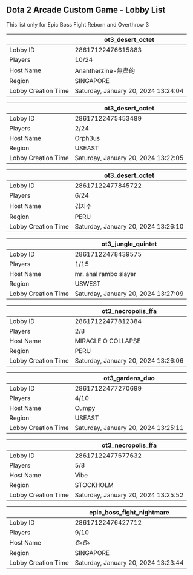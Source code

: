 ## Dota 2 Arcade Custom Game - Lobby List

This list only for Epic Boss Fight Reborn and Overthrow 3

|  | ot3_desert_octet |
| ------ | ------ |
| Lobby ID | 28617122476615883 |
| Players | 10/24 |
| Host Name | Anantherzine-無盡的 |
| Region | SINGAPORE |
| Lobby Creation Time | Saturday, January 20, 2024 13:24:04 |


|  | ot3_desert_octet |
| ------ | ------ |
| Lobby ID | 28617122475453489 |
| Players | 2/24 |
| Host Name | Orph3us |
| Region | USEAST |
| Lobby Creation Time | Saturday, January 20, 2024 13:22:05 |


|  | ot3_desert_octet |
| ------ | ------ |
| Lobby ID | 28617122477845722 |
| Players | 6/24 |
| Host Name | 김지수 |
| Region | PERU |
| Lobby Creation Time | Saturday, January 20, 2024 13:26:10 |


|  | ot3_jungle_quintet |
| ------ | ------ |
| Lobby ID | 28617122478439575 |
| Players | 1/15 |
| Host Name | mr. anal rambo slayer |
| Region | USWEST |
| Lobby Creation Time | Saturday, January 20, 2024 13:27:09 |


|  | ot3_necropolis_ffa |
| ------ | ------ |
| Lobby ID | 28617122477812384 |
| Players | 2/8 |
| Host Name | MIRACLE O COLLAPSE |
| Region | PERU |
| Lobby Creation Time | Saturday, January 20, 2024 13:26:06 |


|  | ot3_gardens_duo |
| ------ | ------ |
| Lobby ID | 28617122477270699 |
| Players | 4/10 |
| Host Name | Cumpy |
| Region | USEAST |
| Lobby Creation Time | Saturday, January 20, 2024 13:25:11 |


|  | ot3_necropolis_ffa |
| ------ | ------ |
| Lobby ID | 28617122477677632 |
| Players | 5/8 |
| Host Name | Vibe |
| Region | STOCKHOLM |
| Lobby Creation Time | Saturday, January 20, 2024 13:25:52 |


|  | epic_boss_fight_nightmare |
| ------ | ------ |
| Lobby ID | 28617122476427712 |
| Players | 9/10 |
| Host Name | 𐂃𐂃 |
| Region | SINGAPORE |
| Lobby Creation Time | Saturday, January 20, 2024 13:23:44 |


